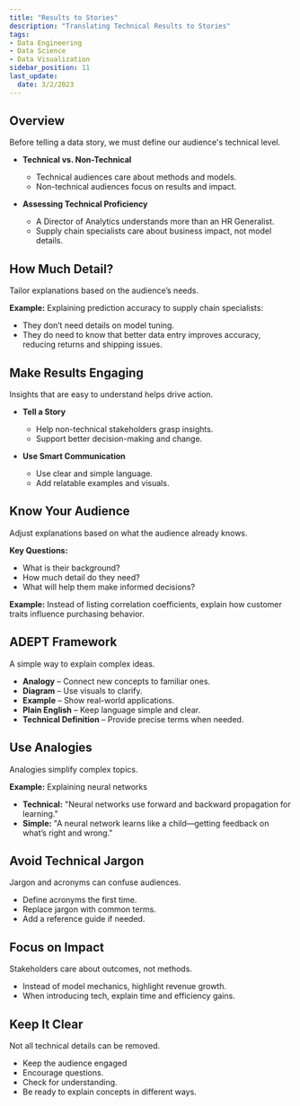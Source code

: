 ```yaml
---
title: "Results to Stories"
description: "Translating Technical Results to Stories"
tags: 
- Data Engineering
- Data Science
- Data Visualization
sidebar_position: 11
last_update:
  date: 3/2/2023
---
```



## Overview

Before telling a data story, we must define our audience's technical level.  

- **Technical vs. Non-Technical**  
  - Technical audiences care about methods and models.  
  - Non-technical audiences focus on results and impact.  

- **Assessing Technical Proficiency**  
  - A Director of Analytics understands more than an HR Generalist.  
  - Supply chain specialists care about business impact, not model details.  

## How Much Detail?

Tailor explanations based on the audience’s needs.  

**Example:** Explaining prediction accuracy to supply chain specialists:  

- They don’t need details on model tuning.  
- They do need to know that better data entry improves accuracy, reducing returns and shipping issues.  

## Make Results Engaging

Insights that are easy to understand helps drive action.  

- **Tell a Story**

  - Help non-technical stakeholders grasp insights.  
  - Support better decision-making and change.  

- **Use Smart Communication**  

  - Use clear and simple language.
  - Add relatable examples and visuals.  

## Know Your Audience 

Adjust explanations based on what the audience already knows.  

**Key Questions:**  

- What is their background?  
- How much detail do they need?  
- What will help them make informed decisions?  

**Example:** Instead of listing correlation coefficients, explain how customer traits influence purchasing behavior.  

## ADEPT Framework  

A simple way to explain complex ideas.  

- **Analogy** – Connect new concepts to familiar ones.  
- **Diagram** – Use visuals to clarify.  
- **Example** – Show real-world applications.  
- **Plain English** – Keep language simple and clear.  
- **Technical Definition** – Provide precise terms when needed.  

## Use Analogies  

Analogies simplify complex topics.  

**Example:** Explaining neural networks  

  - **Technical:** "Neural networks use forward and backward propagation for learning."  
  - **Simple:** "A neural network learns like a child—getting feedback on what’s right and wrong."  

## Avoid Technical Jargon  

Jargon and acronyms can confuse audiences.  

- Define acronyms the first time.
- Replace jargon with common terms.
- Add a reference guide if needed.

## Focus on Impact

Stakeholders care about outcomes, not methods.  

- Instead of model mechanics, highlight revenue growth.
- When introducing tech, explain time and efficiency gains.  

## Keep It Clear

Not all technical details can be removed.  

- Keep the audience engaged
- Encourage questions.  
- Check for understanding.  
- Be ready to explain concepts in different ways.  
